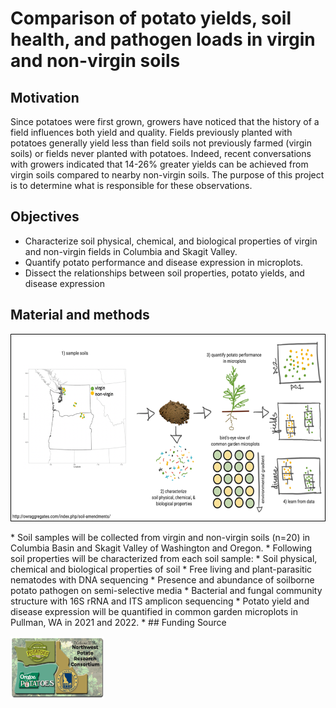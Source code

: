 # Comparison of potato yields, soil health, and pathogen loads in virgin and non-virgin soils 
## Motivation
Since potatoes were first grown, growers have noticed that the history of a field influences both yield and quality. Fields previously planted with potatoes generally yield less than field soils not previously farmed (virgin soils) or fields never planted with potatoes. Indeed, recent conversations with growers indicated that 14-26% greater yields can be achieved from virgin soils compared to nearby non-virgin soils. The purpose of this project is to determine what is responsible for these observations.  
## Objectives 
* Characterize soil physical, chemical, and biological properties of virgin and non-virgin fields in Columbia and Skagit Valley.
* Quantify potato performance and disease expression in microplots.
* Dissect the relationships between soil properties, potato yields, and disease expression 
## Material and methods
<p align="left">
  <img width="600" height="300" src="Flowchart.png">
  </p>
* Soil samples will be collected from virgin and non-virgin soils (n=20) in Columbia Basin and Skagit Valley of Washington and Oregon.
* Following soil properties will be characterized from each soil sample:
  * Soil physical, chemical and biological properties of soil
  * Free living and plant-parasitic nematodes with DNA sequencing
  * Presence and abundance of soilborne potato pathogen on semi-selective media
  * Bacterial and fungal community structure with 16S rRNA and ITS amplicon sequencing
* Potato yield and disease expression will be quantified in common garden microplots in Pullman, WA in 2021 and 2022.
* 
## Funding Source
<p align="left">
  <img width="150" height="100" src="ConsortiumBanner2.png">
  </p>

